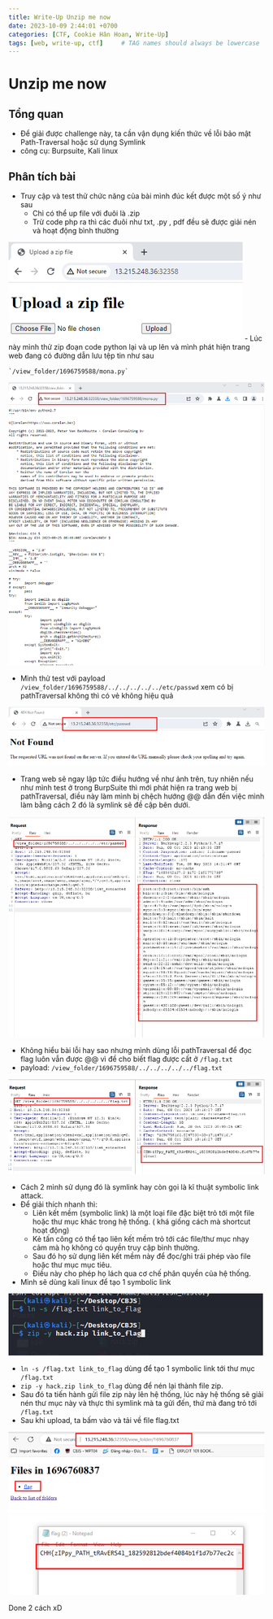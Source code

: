 ```yaml
---
title: Write-Up Unzip me now
date: 2023-10-09 2:44:01 +0700
categories: [CTF, Cookie Hân Hoan, Write-Up]
tags: [web, write-up, ctf]     # TAG names should always be lowercase
---
```

# Unzip me now

## **Tổng quan**

- Để giải được challenge này, ta cần vận dụng kiến thức về lỗi bảo mật Path-Traversal hoặc sử dụng Symlink
- công cụ: Burpsuite, Kali linux

## Phân tích bài

- Truy cập và test thử chức năng của bài mình đúc kết được một số ý như sau
    - Chỉ có thể up file với đuôi là .zip
    - Trừ code php ra thì các đuôi như txt, .py , pdf đều sẽ được giải nén và hoạt động bình thường

<img src="/assets/writeup/cookie/Unzip me now/Unzip me now/0.png">
- Lúc này mình thử zip đoạn code python lại và up lên và mình phát hiện trang web đang có đường dẫn lưu tệp tin như sau
    
    `/view_folder/1696759588/mona.py`
    

<img src="/assets/writeup/cookie/Unzip me now/Unzip me now/1.png">

- Mình thử test với payload `/view_folder/1696759588/../../../../../etc/passwd` xem có bị pathTraversal không thì có vẻ không hiệu quả

<img src="/assets/writeup/cookie/Unzip me now/Unzip me now/2.png">

- Trang web sẽ ngay lập tức điều hướng về như ảnh trên, tuy nhiên nếu như mình test ở trong BurpSuite thì mới phát hiện ra trang web bị pathTraversal, điều này làm mình bị chệch hướng @@ dẫn đến việc mình làm bằng cách 2 đó là symlink sẽ đề cập bên dưới.

<img src="/assets/writeup/cookie/Unzip me now/Unzip me now/3.png">

- Không hiểu bài lỗi hay sao nhưng mình dùng lỗi pathTraversal để đọc flag luôn vẫn được @@ vì đề cho biết flag được cất ở `/flag.txt`
- payload: `/view_folder/1696759588/../../../../../flag.txt`

<img src="/assets/writeup/cookie/Unzip me now/Unzip me now/4.png">

- Cách 2 mình sử dụng đó là symlink hay còn gọi là kĩ thuật symbolic link attack.
- Để giải thích nhanh thì:
    - Liên kết mềm (symbolic link) là một loại file đặc biệt trỏ tới một file hoặc thư mục khác trong hệ thống. ( khá giống cách mà shortcut hoạt động)
    - Kẻ tấn công có thể tạo liên kết mềm trỏ tới các file/thư mục nhạy cảm mà họ không có quyền truy cập bình thường.
    - Sau đó họ sử dụng liên kết mềm này để đọc/ghi trái phép vào file hoặc thư mục mục tiêu.
    - Điều này cho phép họ lách qua cơ chế phân quyền của hệ thống.
- Mình sẽ dùng kali linux để tạo 1 symbolic link

<img src="/assets/writeup/cookie/Unzip me now/Unzip me now/5.png">

- `ln -s /flag.txt link_to_flag` dùng để tạo 1 symbolic link tới thư mục `/flag.txt`
- `zip -y hack.zip link_to_flag` dùng để nén lại thành file zip.
- Sau đó ta tiến hành gửi file zip này lên hệ thống, lúc này hệ thống sẽ giải nén thư mục này và thực thi symlink mà ta gửi đến, thứ mà đang trỏ tới `/flag.txt`
- Sau khi upload,  ta bấm vào và tải về file flag.txt

<img src="/assets/writeup/cookie/Unzip me now/Unzip me now/6.png">

<img src="/assets/writeup/cookie/Unzip me now/Unzip me now/7.png">

Done 2 cách xD
